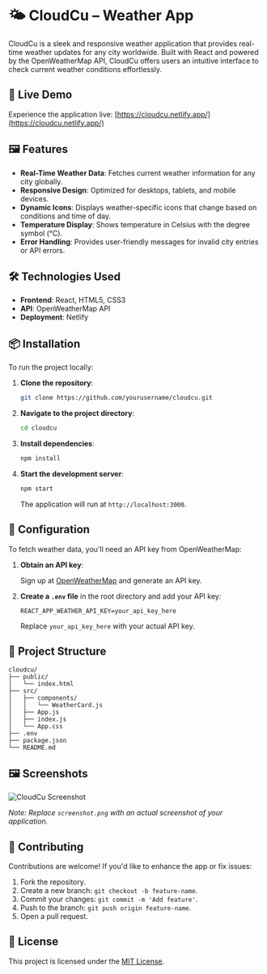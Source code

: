 # 🌤️ CloudCu – Weather App

CloudCu is a sleek and responsive weather application that provides real-time weather updates for any city worldwide. Built with React and powered by the OpenWeatherMap API, CloudCu offers users an intuitive interface to check current weather conditions effortlessly.

## 🚀 Live Demo

Experience the application live: [https://cloudcu.netlify.app/](https://cloudcu.netlify.app/)

## 🖼️ Features

* **Real-Time Weather Data**: Fetches current weather information for any city globally.
* **Responsive Design**: Optimized for desktops, tablets, and mobile devices.
* **Dynamic Icons**: Displays weather-specific icons that change based on conditions and time of day.
* **Temperature Display**: Shows temperature in Celsius with the degree symbol (°C).
* **Error Handling**: Provides user-friendly messages for invalid city entries or API errors.

## 🛠️ Technologies Used

* **Frontend**: React, HTML5, CSS3
* **API**: OpenWeatherMap API
* **Deployment**: Netlify

## 📦 Installation

To run the project locally:

1. **Clone the repository**:

   ```bash
   git clone https://github.com/yourusername/cloudcu.git
   ```

2. **Navigate to the project directory**:

   ```bash
   cd cloudcu
   ```

3. **Install dependencies**:

   ```bash
   npm install
   ```

4. **Start the development server**:

   ```bash
   npm start
   ```

   The application will run at `http://localhost:3000`.

## 🔧 Configuration

To fetch weather data, you'll need an API key from OpenWeatherMap:

1. **Obtain an API key**:

   Sign up at [OpenWeatherMap](https://openweathermap.org/api) and generate an API key.

2. **Create a `.env` file** in the root directory and add your API key:

   ```env
   REACT_APP_WEATHER_API_KEY=your_api_key_here
   ```

   Replace `your_api_key_here` with your actual API key.

## 📁 Project Structure

```
cloudcu/
├── public/
│   └── index.html
├── src/
│   ├── components/
│   │   └── WeatherCard.js
│   ├── App.js
│   ├── index.js
│   └── App.css
├── .env
├── package.json
└── README.md
```

## 🖼️ Screenshots

![CloudCu Screenshot](screenshot.png)

*Note: Replace `screenshot.png` with an actual screenshot of your application.*

## 🤝 Contributing

Contributions are welcome! If you'd like to enhance the app or fix issues:

1. Fork the repository.
2. Create a new branch: `git checkout -b feature-name`.
3. Commit your changes: `git commit -m 'Add feature'`.
4. Push to the branch: `git push origin feature-name`.
5. Open a pull request.

## 📄 License

This project is licensed under the [MIT License](LICENSE).
